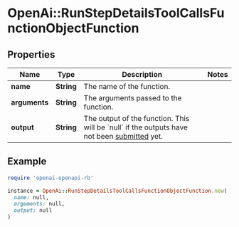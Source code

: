 # OpenAi::RunStepDetailsToolCallsFunctionObjectFunction

## Properties

| Name | Type | Description | Notes |
| ---- | ---- | ----------- | ----- |
| **name** | **String** | The name of the function. |  |
| **arguments** | **String** | The arguments passed to the function. |  |
| **output** | **String** | The output of the function. This will be &#x60;null&#x60; if the outputs have not been [submitted](/docs/api-reference/runs/submitToolOutputs) yet. |  |

## Example

```ruby
require 'openai-openapi-rb'

instance = OpenAi::RunStepDetailsToolCallsFunctionObjectFunction.new(
  name: null,
  arguments: null,
  output: null
)
```

